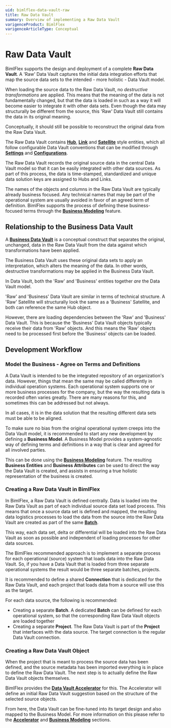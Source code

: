 ```yaml
---
uid: bimlflex-data-vault-raw
title: Raw Data Vault
summary: Overview of implementing a Raw Data Vault
varigenceProduct: BimlFlex
varigenceArticleType: Conceptual
---
```

# Raw Data Vault

BimlFlex supports the design and deployment of a complete **Raw Data Vault**. A 'Raw' Data Vault captures the initial data integration efforts that map the source data sets to the intended - more holistic - Data Vault model.

When loading the source data to the Raw Data Vault, no *destructive transformations* are applied. This means that the meaning of the data is not fundamentally changed, but that the data is loaded in such as a way it will become easier to integrate it with other data sets. Even though the data may structurally be different from the source, this 'Raw' Data Vault still contains the data in its original meaning.

Conceptually, it should still be possible to reconstruct the original data from the Raw Data Vault.

The Raw Data Vault contains [**Hub**](xref:bimlflex-data-vault-concept-hub), [**Link**](xref:bimlflex-data-vault-concept-link) and [**Satellite**](xref:bimlflex-data-vault-concept-satellite) style entities, which all follow configurable Data Vault conventions that can be modified through [**Settings**](xref:bimlflex-settings) and [**Configurations**](xref:bimlflex-configurations).

The Raw Data Vault records the original source data in the central Data Vault model so that it can be easily integrated with other data sources. As part of this process, the data is time-stamped, standardized and unique data solution keys are assigned to Hubs and Links.

The names of the objects and columns in the Raw Data Vault are typically already business focused. Any technical names that may be part of the operational system are usually avoided in favor of an agreed term of definition. BimlFlex supports the process of defining these business-focused terms through the [**Business Modeling**](xref:bimlflex-business-modeling) feature.

## Relationship to the Business Data Vault

A [**Business Data Vault**](xref:bimlflex-data-vault-business-data-vault) is a conceptual construct that separates the original, unchanged, data in the Raw Data Vault from the data against which transformations have been applied.

The Business Data Vault uses these original data sets to apply an interpretation, which alters the meaning of the data. In other words, destructive transformations may be applied in the Business Data Vault.

In Data Vault, both the 'Raw' and 'Business' entities together _are_ the Data Vault model.

'Raw' and 'Business' Data Vault are similar in terms of technical structure. A 'Raw' Satellite will structurally look the same as a 'Business' Satellite, and both can reference the same Hub object.

However, there are loading dependencies between the 'Raw' and 'Business' Data Vault. This is because the 'Business' Data Vault objects typically receive their data from 'Raw' objects. And this means the 'Raw' objects need to be processed first before the 'Business' objects can be loaded.

## Development Workflow

### Model the Business - Agree on Terms and Definitions

A Data Vault is intended to be the integrated repository of an organization's data. However, things that mean the same may be called differently in individual operation systems. Each operational system supports one or more business processes for the company, but the way the resulting data is recorded often varies greatly. There are many reasons for this, and sometimes this can be addressed but not always.

In all cases, it is in the data solution that the resulting different data sets must be able to be aligned.

To make sure no bias from the original operational system creeps into the Data Vault model, it is recommended to start any new development by defining a **Business Model**. A Business Model provides a system-agnostic way of defining terms and definitions in a way that is clear and agreed for all involved parties.

 This can be done using the [**Business Modeling**](xref:bimlflex-business-modeling) feature. The resulting  **Business Entities** and **Business Attributes** can be used to direct the way the Data Vault is created, and assists in ensuring a true holistic representation of the business is created.

### Creating a Raw Data Vault in BimlFlex

In BimlFlex, a Raw Data Vault is defined centrally. Data is loaded into the Raw Data Vault as part of each individual source data set load process. This means that once a source data set is defined and mapped, the resulting data logistics processes to load the data from the source into the Raw Data Vault are created as part of the same [**Batch**](xref:bimlflex-batch-editor).

This way, each data set, delta or differential will be loaded into the Raw Data Vault as soon as possible and independent of loading processes for other data sources.

The BimlFlex recommended approach is to implement a separate process for each operational (source) system that loads data into the Raw Data Vault. So, if you have a Data Vault that is loaded from three separate operational systems the result would be three separate batches, projects.

It is recommended to define a shared **Connection** that is dedicated for the Raw Data Vault, and each project that loads data from a source will use this as the target.

For each data source, the following is recommended:

* Creating a separate **Batch**. A dedicated **Batch** can be defined for each operational system, so that the corresponding Raw Data Vault objects are loaded together
* Creating a separate **Project**. The Raw Data Vault is part of the **Project** that interfaces with the data source. The target connection is the regular Data Vault connection.

### Creating a Raw Data Vault Object

When the project that is meant to process the source data has been defined, and the source metadata has been imported everything is in place to define the Raw Data Vault. The next step is to actually define the Raw Data Vault objects themselves.

BimlFlex provides the [**Data Vault Accelerator**](xref:bimlflex-data-vault-accelerator) for this. The Accelerator will define an initial Raw Data Vault suggestion based on the structure of the selected source objects.

From here, the Data Vault can be fine-tuned into its target design and also mapped to the Business Model. For more information on this please refer to the [**Accelerator**](xref:bimlflex-data-vault-accelerator) and [**Business Modeling**](xref:bimlflex-business-modeling) sections.
